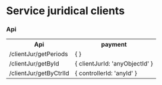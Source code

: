 <h1>Service juridical clients</h1>

<h3>Api</h3>
<table>
    <th>Api</th>
    <th>payment</th>
    <tr>
        <td>/clientJur/getPeriods</td>
        <td>{ }</td>
    </tr>
    <tr>
        <td>/clientJur/getById</td>
        <td>{ clientJurId: 'anyObjectId' }</td>
    </tr>
    <tr>
        <td>/clientJur/getByCtrlId</td>
        <td>{ controllerId: 'anyId' }</td>
    </tr>
</table>